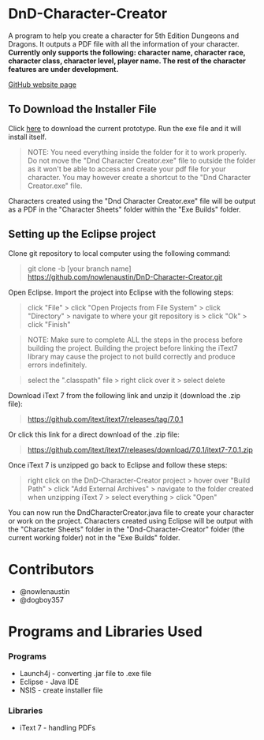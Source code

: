# DnD-Character-Creator
A program to help you create a character for 5th Edition Dungeons and Dragons. It outputs a PDF file with all the information of your character. __Currently only supports the following: character name, character race, character class, character level, player name. The rest of the character features are under development.__

[GitHub website page](https://nowlenaustin.github.io/DnD-Character-Creator/) 

## To Download the Installer File
Click [here](https://github.com/nowlenaustin/DnD-Character-Creator/raw/master/Prototype.exe) to download the current prototype. Run the exe file and it will install itself.
> NOTE: You need everything inside the folder for it to work properly. Do not move the "Dnd Character Creator.exe" file to outside the folder as it won't be able to access and create your pdf file for your character. You may however create a shortcut to the "Dnd Character Creator.exe" file. 

Characters created using the "Dnd Character Creator.exe" file will be output as a PDF in the "Character Sheets" folder within the "Exe Builds" folder.

## Setting up the Eclipse project
Clone git repository to local computer using the following command:
> git clone -b [your branch name] https://github.com/nowlenaustin/DnD-Character-Creator.git

Open Eclipse. Import the project into Eclipse with the following steps:
> click "File" > click "Open Projects from File System" > click "Directory" > navigate to where your git repository is > click "Ok" > click "Finish"

> NOTE: Make sure to complete ALL the steps in the process before building the project. Building the project before linking the iText7 library may cause the project to not build correctly and produce errors indefinitely.

> select the ".classpath" file > right click over it > select delete

Download iText 7 from the following link and unzip it (download the .zip file):
> https://github.com/itext/itext7/releases/tag/7.0.1

Or click this link for a direct download of the .zip file: 
> https://github.com/itext/itext7/releases/download/7.0.1/itext7-7.0.1.zip

Once iText 7 is unzipped go back to Eclipse and follow these steps:
> right click on the DnD-Character-Creator project > hover over "Build Path" > click "Add  External Archives" > navigate to the folder created when unzipping iText 7 > select everything > click "Open"

You can now run the DndCharacterCreator.java file to create your character or work on the project. 
Characters created using Eclipse will be output with the "Character Sheets" folder in the "Dnd-Character-Creator" folder (the current working folder) not in the "Exe Builds" folder.

# Contributors
* @nowlenaustin
* @dogboy357


# Programs and Libraries Used
### Programs
* Launch4j - converting .jar file to .exe file
* Eclipse - Java IDE
* NSIS - create installer file

### Libraries
* iText 7 - handling PDFs 